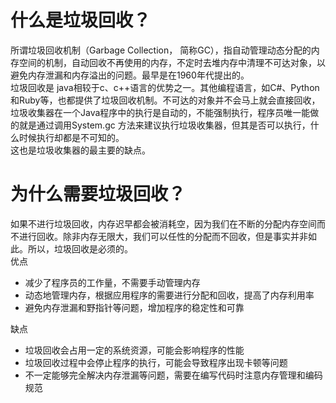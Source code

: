 # 什么是垃圾回收？
所谓垃圾回收机制（Garbage Collection， 简称GC），指自动管理动态分配的内存空间的机制，自动回收不再使用的内存，不定时去堆内存中清理不可达对象，以避免内存泄漏和内存溢出的问题。最早是在1960年代提出的。<br />垃圾回收是 java相较于c、c++语言的优势之一。其他编程语言，如C#、Python和Ruby等，也都提供了垃圾回收机制。不可达的对象并不会马上就会直接回收， 垃圾收集器在一个Java程序中的执行是自动的，不能强制执行，程序员唯一能做的就是通过调用System.gc 方法来建议执行垃圾收集器，但其是否可以执行，什么时候执行却都是不可知的。<br />这也是垃圾收集器的最主要的缺点。
# 为什么需要垃圾回收？
如果不进行垃圾回收，内存迟早都会被消耗空，因为我们在不断的分配内存空间而不进行回收。除非内存无限大，我们可以任性的分配而不回收，但是事实并非如此。所以，垃圾回收是必须的。<br />优点

- 减少了程序员的工作量，不需要手动管理内存
- 动态地管理内存，根据应用程序的需要进行分配和回收，提高了内存利用率
- 避免内存泄漏和野指针等问题，增加程序的稳定性和可靠

缺点

- 垃圾回收会占用一定的系统资源，可能会影响程序的性能
- 垃圾回收过程中会停止程序的执行，可能会导致程序出现卡顿等问题
- 不一定能够完全解决内存泄漏等问题，需要在编写代码时注意内存管理和编码规范
